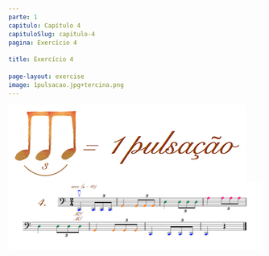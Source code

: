 ```yaml
---
parte: 1
capitulo: Capítulo 4
capituloSlug: capitulo-4
pagina: Exercício 4

title: Exercício 4

page-layout: exercise
image: 1pulsacao.jpg+tercina.png
---
```



<img src="/assets/graphics/content/4_1_4_1.jpg"/>

<img src="/assets/graphics/content/4_1_4_2.png"/>